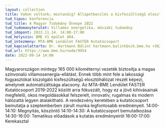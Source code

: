 ```yaml
---
layout: collection
title: Vakon voltunk; mostanáig? Állapotbecslés a kisfeszültségű elosztóhálózaton
tud_tipus: konferencia
tud_title: A Magyar Tudomány Ünnepe 2022
tud_tudomanyterulet: Villamos energetika, műszaki tudomány
tud_idopont: 2022.11.14. 14:00-17:00
tud_helyszin: BME V1 épület 404.
tud_intezmeny: MTA-BME Lendület FASTER Kutatócsoport
tud_kapcsolattarto: Dr. Hartmann Bálint hartmann.balint@vik.bme.hu +36204825310
tud_url: https://www.bme.hu/node/9954
date: 2022-09-14 14:00
---
```

Magyarországon mintegy 165 000 kilométernyi vezeték biztosítja a magas színvonalú villamosenergia-ellátást. Ennek több mint fele a lakossági fogyasztókat kiszolgáló kisfeszültségű elosztóhálózat részét képezi, amelynek automatizáltsága alacsony. Az MTA-BME Lendület FASTER Kutatócsoport 2019-2022 között arra fókuszált, hogy ez a jövő kihívásainak megfelelő, okos megoldásokkal felszerelt, innovatív, rugalmas és modern hálózattá legyen átalakítható.
A rendezvény keretében a kutatócsoport bemutatja a szeptemberben zárult munka legfontosabb eredményeit.
14:00-14:10: Megnyitás, köszöntő
14:10-14:30: A kutatócsoport bemutatkozása
14:30-16:00: Tematikus előadások a kutatás eredményeiről
16:00-17:00: Kerekasztal